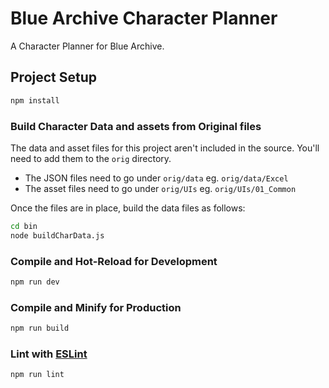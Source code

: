 # Blue Archive Character Planner

A Character Planner for Blue Archive.

## Project Setup

```sh
npm install
```

### Build Character Data and assets from Original files

The data and asset files for this project aren't included in the source. You'll need to add them to the `orig` directory.

 * The JSON files need to go under `orig/data` eg. `orig/data/Excel`
 * The asset files need to go under `orig/UIs` eg. `orig/UIs/01_Common`

Once the files are in place, build the data files as follows:

```sh
cd bin
node buildCharData.js
```

### Compile and Hot-Reload for Development

```sh
npm run dev
```

### Compile and Minify for Production

```sh
npm run build
```

### Lint with [ESLint](https://eslint.org/)

```sh
npm run lint
```
